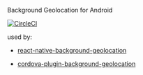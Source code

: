Background Geolocation for Android

[![CircleCI](https://circleci.com/gh/ivanmihov/background-geolocation-android/tree/master.svg?style=shield)](https://circleci.com/gh/ivanmihov/background-geolocation-android/tree/master)

used by:

* [react-native-background-geolocation](https://github.com/ivanmihov/react-native-background-geolocation)

* [cordova-plugin-background-geolocation](https://github.com/ivanmihov/cordova-plugin-background-geolocation)
